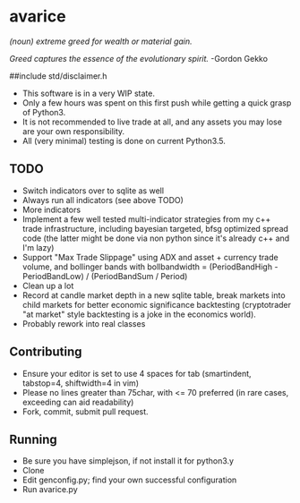 # avarice
*(noun) extreme greed for wealth or material gain.*

*Greed captures the essence of the evolutionary spirit.*
-Gordon Gekko

##include std/disclaimer.h
- This software is in a very WIP state.
- Only a few hours was spent on this first push while getting a quick grasp of Python3.
- It is not recommended to live trade at all, and any assets you may lose are your own responsibility.
- All (very minimal) testing is done on current Python3.5.

## TODO
- Switch indicators over to sqlite as well
- Always run all indicators (see above TODO)
- More indicators
- Implement a few well tested multi-indicator strategies from my c++ trade infrastructure, including bayesian targeted, bfsg optimized spread code (the latter might be done via non python since it's already c++ and I'm lazy)
- Support "Max Trade Slippage" using ADX and asset + currency trade volume, and bollinger bands with bollbandwidth = (PeriodBandHigh - PeriodBandLow) / (PeriodBandSum / Period)
- Clean up a lot
- Record at candle market depth in a new sqlite table, break markets into child markets for better economic significance backtesting (cryptotrader "at market" style backtesting is a joke in the economics world).
- Probably rework into real classes

## Contributing
- Ensure your editor is set to use 4 spaces for tab (smartindent, tabstop=4, shiftwidth=4 in vim)
- Please no lines greater than 75char, with <= 70 preferred (in rare cases, exceeding can aid readability)
- Fork, commit, submit pull request.

## Running
- Be sure you have simplejson, if not install it for python3.y
- Clone
- Edit genconfig.py; find your own successful configuration
- Run avarice.py
